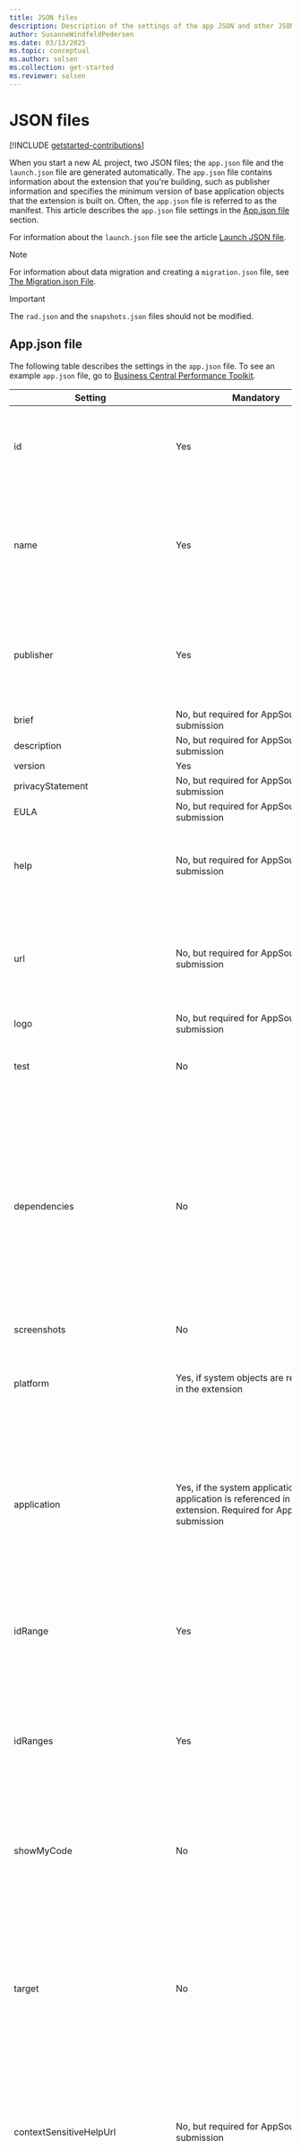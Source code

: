 ```yaml
---
title: JSON files
description: Description of the settings of the app JSON and other JSON files for AL in Business Central.
author: SusanneWindfeldPedersen
ms.date: 03/13/2025
ms.topic: conceptual
ms.author: solsen
ms.collection: get-started
ms.reviewer: solsen
---
```


# JSON files

[!INCLUDE [getstarted-contributions](includes/getstarted-contributions.md)]

When you start a new AL project, two JSON files; the `app.json` file and the `launch.json` file are generated automatically. The `app.json` file contains information about the extension that you're building, such as publisher information and specifies the minimum version of base application objects that the extension is built on. Often, the `app.json` file is referred to as the manifest. This article describes the `app.json` file settings in the [App.json file](devenv-json-files.md#appjson-file) section.

For information about the `launch.json` file see the article [Launch JSON file](devenv-json-launch-file.md).

> [!NOTE]  
> For information about data migration and creating a `migration.json` file, see [The Migration.json File](devenv-migration-json-file.md).

> [!IMPORTANT]  
> The `rad.json` and the `snapshots.json` files should not be modified.

## App.json file

The following table describes the settings in the `app.json` file. To see an example `app.json` file, go to [Business Central Performance Toolkit](https://github.com/microsoft/BCApps/blob/main/src/Tools/Performance%20Toolkit/App/app.json).

|Setting|Mandatory|Value|
|-------|---------|-----|
|id|Yes|The unique ID of the extension. When the `app.json` file is automatically created, the ID is set to a new GUID value. <br>**Note:** The app ID is used at runtime to bind table names contained in the application. Changing the app ID results in data from old tables not being used.|
|name|Yes|The unique extension name. The name can be changed to reflect branding or acquisition, but then the `version` must be incremented. <br>**Note:** The name might be used by other extensions to express a compile-time dependency on the extension. Changing the name of your extension forces any extensions that take a dependency to download symbols and recompile their extension. Learn more in [App Identity](devenv-app-identity.md).|
|publisher|Yes|The name of your publisher, for example: **NAV Partner**, **LLC**. <br>**Note:** The publisher might be used by other extensions to express a compile-time dependency on the extension. Changing the publisher of your extension forces those extensions that take a dependency to download symbols and recompile their extension. Learn more in [App Identity](devenv-app-identity.md).|
|brief|No, but required for AppSource submission|Short description of the extension.|
|description|No, but required for AppSource submission|Longer description of the extension.|
|version|Yes|The version of the app package.|
|privacyStatement|No, but required for AppSource submission|URL to the privacy statement for the extension.|
|EULA|No, but required for AppSource submission|URL to the license terms for the extension.|
|help|No, but required for AppSource submission|URL to an online description of the extension focusing on the help and troubleshooting content. The link is used in AppSource and can be the same as the value of the `contextSensitiveHelpUrl` property. To learn more about *help links*, see [Help and support links](../developer/readiness/readiness-checklist-h-help-support.md).|
|url|No, but required for AppSource submission|URL of the extension package. The link is used in [!INCLUDE[prod_short](includes/prod_short.md)], on the **Extension Management** page, as **Website**. This URL can be a link to an advertising page for your app, a page describing the features and more resources other than troubleshooting and help, or it can be a link for contacting the app support, for example, see [Help and support links](../developer/readiness/readiness-checklist-h-help-support.md#support-link).|
|logo|No, but required for AppSource submission|Relative path to the app package logo from the root of the package.|
|test|No|Version of the dependent test framework in the format X.Y.U.Z. <br>**Note:** This property is only supported for [!INCLUDE[prod_short](includes/prod_short.md)] version 14 and earlier, where the base app is C/AL.|
|dependencies|No|List of dependencies for the extension package. For example: `"dependencies": [ {"id": "00001111-aaaa-2222-bbbb-3333cccc4444", "name": "WeatherLibrary", "publisher": "Microsoft", "version": "1.0.0.0"},{}]`. <br>**Note:** For dependencies to the System Application and Base Application, these are no longer listed as explicit dependencies, but captured in the `application` setting as a reference to the application package. They must have a version number of the Application package. See `application` below. <br>**Note:** The version specified defines the minimum version for the dependency. At runtime and when downloading symbols, the latest version of the dependency satisfying the specified name, publisher and, minimum version is returned. When `runtime` is set to 4.0 or earlier, use `appId` instead of `id`.|
|screenshots|No|Relative paths to any screenshots that should be in the extension package.|
|platform|Yes, if system objects are referenced in the extension|The minimum supported version of the platform package file, for example: "23.0.0.0". The file name of this reference is `Microsoft_System_*.app`. See the [Module System](/dynamics365/business-central/application/system/module/system) reference for the list of object symbols contained in the platform package file.|
|application|Yes, if the system application or base application is referenced in the extension. Required for AppSource submission|The supported version of the system application and base application package file, for example: "23.1.0.0". The file name of this reference is `Microsoft_Application_*.app`. *On-premises*: If the base application is customized, the Microsoft_Application_*.app file can be modified to reference the code-customized base application instead. It's important to keep `"name": "Application"` in the extension, but information about publisher can be changed and the .app file can be renamed. Learn more in [The Microsoft_Application.app File](devenv-application-app-file.md).|
|idRange|Yes|A range for application object IDs. For example: `"idRange": {"from": 50100,"to": 50149}`. For all objects outside the range, a compilation error is raised. When you create new objects, an ID is automatically suggested. To learn about which object ranges are allowed for your extension, see [Object Ranges](devenv-object-ranges.md).|
|idRanges|Yes|A list of ranges for application object IDs. For example: `"idRanges": [{"from": 50100,"to": 50200},{"from": 50202,"to": 50300}]`. For all objects outside the ranges, a compilation error is raised. When you create new objects, an ID is automatically suggested. You must use *either* the `idRange` *or* the `idRanges` setting. Overlapping ranges aren't allowed and results in a compilation error. To learn about which object ranges are allowed for your extension, see [Object Ranges](devenv-object-ranges.md).|
|showMyCode|No|By default, it's set to `false` and isn't visible in the manifest. To enable viewing the source code when debugging an extension, add the following setting: `"showMyCode": true`.<br> **Note:** This setting will be deprecated in a future release, and replaced by the `resourceExposurePolicy` setting introduced with runtime 8.0. It's described in this table.|
|target|No|By default, this is `Cloud`. The setting currently has the following options: `Internal`, `Extension`, `OnPrem`, and `Cloud`. The `Internal` and `Extension` settings are being deprecated with runtime 4.0 and replaced by the `OnPrem` and `Cloud` respectively. For on-premises, you can set this to `OnPrem` to get access to otherwise restricted APIs and .NET Interop. Then, the [!INCLUDE[prod_short](includes/prod_short.md)] Server setting must also be set to `OnPrem`. <br> **Note:** System tables that have the [Scope](properties/devenv-scope-property.md) property set to `Internal`/`OnPrem` can't be accessed from extensions that have `target` set to `Cloud`/`External` through direct reference or through RecordRef. Learn more in [Compilation Scope Overview](devenv-compilation-scope-overview.md)|
|contextSensitiveHelpUrl|No, but required for AppSource submission|The URL for the website that displays context-sensitive Help for the objects in the app, such as `https://mysite.com/documentation/`. If the app doesn't support all locales currently supported by [!INCLUDE [prod_short](includes/prod_short.md)], then include a parameter for the locale in this URL, `/{0}/`, and also specify the relevant locales in the `supportedLocales` setting.|
|helpBaseUrl|No|The URL for the website that overtakes all Help for the specified locales. This property is intended for localization apps specifically, since the setting overwrites the default URL of `/{0}/dynamics365/business-central`. If you set this value, you must also specify one or more languages in the `supportedLocales` setting.|
|supportedLocales|No|The list of locales that are supported in your Help if different from all locales. The value on the list is entered into the URL defined in the `contextSensitiveHelpUrl` and `helpBaseUrl` properties. The first locale on the list is default. An example is `"supportedLocales": ["da-DK", "en-US"]` for an app that supports only Danish and English (US).|
|runtime|No|The version of the runtime that the project is targeting. The project can be published to a server that supports the same or a higher runtime version. The available options are: <br>`1.0` - [!INCLUDE[prod_short](includes/prod_short.md)] April 2018 Release <br>`2.0` - [!INCLUDE[prod_short](includes/prod_short.md)] Fall '18 Release <br>`3.0` - [!INCLUDE[prod_short](includes/prod_short.md)] Spring '19 Release <br> `4.0` - [!INCLUDE[prod_short](includes/prod_short.md)] 2019 release wave 2 <br> `5.0` - [!INCLUDE[prod_short](includes/prod_short.md)] 2020 release wave 1 <br>`6.0` - [!INCLUDE[prod_short](includes/prod_short.md)] 2020 release wave 2 <br>`6.1` - [!INCLUDE[prod_short](includes/prod_short.md)] 2020 release wave 2 update 17.1 <br> `6.2` - [!INCLUDE[prod_short](includes/prod_short.md)] 2020 release wave 2 update 17.2 <br> `6.3` - [!INCLUDE[prod_short](includes/prod_short.md)] 2020 release wave 2 update 17.3 <br> `6.4` - [!INCLUDE[prod_short](includes/prod_short.md)] 2020 release wave 2 update 17.4 <br> `7.0` - [!INCLUDE[prod_short](includes/prod_short.md)] 2021 release wave 1 <br> `7.1` - [!INCLUDE[prod_short](includes/prod_short.md)] 2021 release wave 1 update 18.1<br> `7.2` - [!INCLUDE[prod_short](includes/prod_short.md)] 2021 release wave 1 update 18.3<br> `8.0` - [!INCLUDE[prod_short](includes/prod_short.md)] 2021 release wave 2<br> `8.1` - [!INCLUDE[prod_short](includes/prod_short.md)] 2021 release wave 2 update 19.1 <br> `9.0` - [!INCLUDE[prod_short](includes/prod_short.md)] 2022 release wave 1<br> `9.1` - [!INCLUDE[prod_short](includes/prod_short.md)] 2022 release wave 1 update 20.1<br> `9.2` - [!INCLUDE[prod_short](includes/prod_short.md)] 2022 release wave 1 update 20.4<br>`10.0` - [!INCLUDE[prod_short](includes/prod_short.md)] 2022 release wave 2<br>`11.0` - [!INCLUDE[prod_short](includes/prod_short.md)] 2023 release wave 1<br>`12.0` - [!INCLUDE[prod_short](includes/prod_short.md)] 2023 release wave 2<br>`13.0` - [!INCLUDE[prod_short](includes/prod_short.md)] 2024 release wave 1<br>`14.0` - [!INCLUDE[prod_short](includes/prod_short.md)] 2024 release wave 2<br> `15.0` - [!INCLUDE[prod_short](includes/prod_short.md)] 2025 release wave 1<br>In an absence of runtime specified, the compiler will generate the extension with the highest available major version. Learn more in [Choosing Runtime Version in AL](devenv-choosing-runtime.md).|
|features|No|Specifies a list of options.<br><br> The `TranslationFile` option generates a `\Translations` folder that is populated with the .xlf file that contains all the labels, label properties, and report labels that you're using in the extension. The `GenerateCaptions` option depends on the `TranslationFile` setting. It generates captions for objects that don't have a `Caption` or `CaptionML` specified. These are then written to the .xlf file.<br><br> The `GenerateLockedTranslations` flag is used to generate `<trans-unit>` elements in the XLIFF file for locked labels. The syntax is `"features": [ "TranslationFile", "GenerateCaptions", "GenerateLockedTranslations" ]`. Learn more in [Working with Translation Files](devenv-work-with-translation-files.md).<br><br>When the `NoImplicitWith` flag is specified, `ImplicitWith` is turned off by default. This flag is useful when all code is rewritten to avoid any future use of `ImplicitWith`. Learn more in [Pragma ImplicitWith](directives/devenv-directive-pragma-implicitwith.md) and [Deprecating Explicit and Implicit With Statements](devenv-deprecating-with-statements-overview.md).|
|internalsVisibleTo|No|Specifies a list of modules that have access to the objects that are marked as `Internal` using the **Access** property from the current module.<br> The syntax is `{"id": "d6c3f231-08d3-4681-996f-261c06500e1a", "name": "TheConsumer", "publisher": "Microsoft"}]`. Learn more in [Access Property](properties/devenv-access-property.md) and [InternalEvent Attribute](/dynamics365/business-central/dev-itpro/developer/attributes/devenv-internalevent-attribute).<br> **Note:** Using `internalsVisibleTo` in [!INCLUDE[prod_short](includes/prod_short.md)] online throws a warning from AppSourceCop and PTECop. `Access = Internal` *isn't designed as a security boundary*, but for API development.|
|propagateDependencies|No|Specifies whether the direct dependencies of this project should be propagated as direct dependencies of projects that depend on this one. Default is `false`. If, set to `true` then, any dependencies of the current package are visible to consumers of the package. For example, if A depends on B that depends on C, by default, A isn't able to use types defined in C. If B has `"propagateDependencies" : "true"`, then A is able to use types defined in C without taking a direct dependency.<br>**Note:** `propagateDependencies` applies to all direct dependencies, there's no option to exclude specific dependencies.|
|preprocessorSymbols|No|Defines any symbols to use with preprocessor directives. The syntax is `"preprocessorSymbols": [ "DEBUG","PROD" ]`. Learn more in [Preprocessor Directives in AL](directives/devenv-directives-in-al.md).|
|applicationInsightsKey|No, is deprecated in favor of `applicationInsightsConnectionString` as of runtime `7.2` - [!INCLUDE[prod_short](includes/prod_short.md)] 2021 release wave 1 update 18.2|The instrumentation key of the Azure Application Insights resource for monitoring operations, for example, like app secrets retrieval by extensions. <br><br>Learn more in [Monitoring and Analyzing Telemetry](../administration/telemetry-overview.md).|
|applicationInsightsConnectionString|No, but recommended for AppSource submission|The instrumentation key of the Azure Application Insights resource for monitoring operations, for example, like app secrets retrieval by extensions. <br><br>Learn more in [Monitoring and Analyzing Telemetry](../administration/telemetry-overview.md).|
|keyVaultUrls|No|List of URLs of key vaults that from which the extension can retrieve secrets. For example: `"keyVaultUrls": [ "https://myfirstkeyvault.vault.azure.net", "https://mysecondkeyvault.vault.azure.net" ]`. <br><br>Learn more in [App Key Vaults](devenv-app-key-vault-overview.md).|
|suppressWarnings|No|Specifies that warnings issued by, for example, a specific analyzer rule shouldn't be shown in the **Output** window. Syntax is `"suppressWarnings": [<warning ID>,<warning ID2>,...]`. For example, `"suppressWarnings": [ "AL0458" ]`. It's also possible to use `#pragma` directives for suppressing warnings for specific areas of code. Learn more in [Pragma Warning Directive](directives/devenv-directive-pragma-warning.md) and [Suppressing Warnings](devenv-deprecating-with-statements-overview.md#suppressing-warnings).|
|resourceExposurePolicy|No|Defines the accessibility of the resources and source code during different operations. The `resourceExposurePolicy` property contains four options for defining access: `applyToDevExtension`, `allowDebugging`, `allowDownloadingSource`, and `includeSourceInSymbolFile`. All defaults are false. The syntax is `"resourceExposurePolicy": {"applyToDevExtension": true, "allowDebugging": true, "allowDownloadingSource": true, "includeSourceInSymbolFile": true}`. Learn more in [Resource Exposure Policy Setting](devenv-security-settings-and-ip-protection.md).|
|source|No|Specifies the properties for source control. The options are: <br> `repositoryUrl`, which is the URL of the repository where the source code of the project can be found.<br> `commit`, which is an ID of the source code for the current version of the project, that allows getting back to the commit that triggered building the extension.<br>The `source` setting can dynamically be set as part of build pipelines via command line parameters for the used alc.exe compiler executable. The values passed here overwrites any values in the app.json source file.|
|build|No|Specifies the properties for building the package. The options are:<br> `by`, which is useful for tracking the build agent/system that orchestrated the build, for example AL-Go for GitHub. <br> `url`, which can be used for the URL to the build system invocation where the build can be found.<br>The `build` setting can dynamically be set as part of build pipelines via command line parameters for the used alc.exe compiler executable. The values passed here overwrites any values in the app.json source file.|
|alternateIds|No|The IDs of the applications, which will be replaced by this application. This property should be used by apps that replace the base application. Specified as a list of one or more IDs.|
|resourceFolders|No|Specifies a list of folders that contain resources to be packaged with this extension. Learn more in [Adding and Accessing Resources](devenv-app-resources.md)|

## Related information

[Launch JSON file](devenv-json-launch-file.md)  
[AL development environment](devenv-reference-overview.md)  
[App identity](devenv-app-identity.md)  
[Debugging in AL](devenv-debugging.md)  
[Resource exposure policy setting](devenv-security-settings-and-ip-protection.md)  
[AL Language extension configuration](devenv-al-extension-configuration.md)  
[Configure context-sensitive help](../help/context-sensitive-help.md)  
[App key vaults](devenv-app-key-vault-overview.md)  
